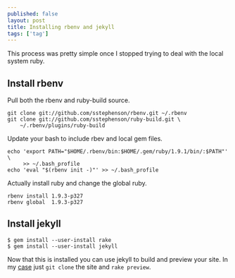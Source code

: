 ```yaml
---
published: false
layout: post
title: Installing rbenv and jekyll
tags: ['tag']
---
```


This process was pretty simple once I stopped trying to deal with the
local system ruby. 

## Install rbenv

Pull both the rbenv and ruby-build source.

    git clone git://github.com/sstephenson/rbenv.git ~/.rbenv
    git clone git://github.com/sstephenson/ruby-build.git \
	    ~/.rbenv/plugins/ruby-build

Update your bash to include rbev and local gem files.

    echo 'export PATH="$HOME/.rbenv/bin:$HOME/.gem/ruby/1.9.1/bin/:$PATH"' \
	     >> ~/.bash_profile
    echo 'eval "$(rbenv init -)"' >> ~/.bash_profile

Actually install ruby and change the global ruby.

    rbenv install 1.9.3-p327
    rbenv global  1.9.3-p327

## Install jekyll

    $ gem install --user-install rake
    $ gem install --user-install jekyll

Now that this is installed you can use jekyll to build and preview your
site. In my [case](https://github.com/nicholasstudt/nicholasstudt.com)
just `git clone` the site and `rake preview`.
